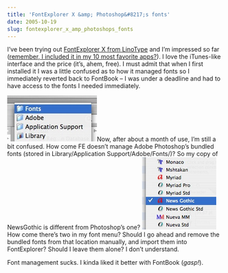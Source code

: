 ```yaml
---
title: 'FontExplorer X &amp; Photoshop&#8217;s fonts'
date: 2005-10-19
slug: fontexplorer_x_amp_photoshops_fonts
---
```

<p>I&#8217;ve been trying out <a href="http://www.linotype.com/fontexplorerX">FontExplorer X from LinoType</a> and I&#8217;m impressed so far (<a href="http://www.seansperte.com/index.php/seansperte/entry/10_mac_apps/">remember, I included it in my 10 most favorite apps?</a>). I love the iTunes-like interface and the price (it&#8217;s, ahem, free). I must admit that when I first installed it I was a little confused as to how it managed fonts so I immediately reverted back to FontBook &#8211; I was under a deadline and had to have access to the fonts I needed immediately.</p>

<p><img src="/assets/img/adobe_font_path.jpg" width="209" height="107" alt="" class="imgright" />Now, after about a month of use, I&#8217;m still a bit confused. How come FE doesn&#8217;t manage Adobe Photoshop&#8217;s bundled fonts (stored in Library/Application Support/Adobe/Fonts/)? So my copy of NewsGothic is different from Photoshop&#8217;s one? <img src="/assets/img/multiple_fonts.jpg" width="173" height="168" alt="" class="imgleft" />How come there&#8217;s two in my font menu? Should I go ahead and remove the bundled fonts from that location manually, and import them into FontExplorer? Should I leave them alone? I don&#8217;t understand.</p>

<p>Font management sucks. I kinda liked it better with FontBook (<em>gasp!</em>).</p>